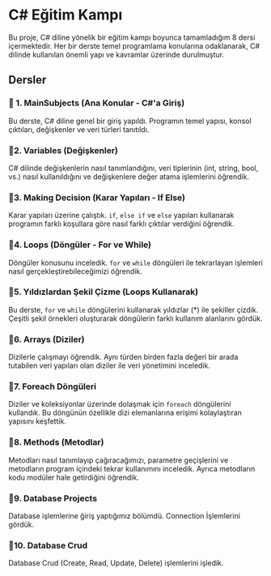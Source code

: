 # C# Eğitim Kampı

Bu proje, C# diline yönelik bir eğitim kampı boyunca tamamladığım 8 dersi içermektedir. Her bir derste temel programlama konularına odaklanarak, C# dilinde kullanılan önemli yapı ve kavramlar üzerinde durulmuştur.

## Dersler

### 📍 1. MainSubjects (Ana Konular - C#'a Giriş)
Bu derste, C# diline genel bir giriş yapıldı. Programın temel yapısı, konsol çıktıları, değişkenler ve veri türleri tanıtıldı.

### 📍2. Variables (Değişkenler)
C# dilinde değişkenlerin nasıl tanımlandığını, veri tiplerinin (int, string, bool, vs.) nasıl kullanıldığını ve değişkenlere değer atama işlemlerini öğrendik.

### 📍3. Making Decision (Karar Yapıları - If Else)
Karar yapıları üzerine çalıştık. `if`, `else if` ve `else` yapıları kullanarak programın farklı koşullara göre nasıl farklı çıktılar verdiğini öğrendik.

### 📍4. Loops (Döngüler - For ve While)
Döngüler konusunu inceledik. `for` ve `while` döngüleri ile tekrarlayan işlemleri nasıl gerçekleştirebileceğimizi öğrendik.

### 📍5. Yıldızlardan Şekil Çizme (Loops Kullanarak)
Bu derste, `for` ve `while` döngülerini kullanarak yıldızlar (*) ile şekiller çizdik. Çeşitli şekil örnekleri oluşturarak döngülerin farklı kullanım alanlarını gördük.

### 📍6. Arrays (Diziler)
Dizilerle çalışmayı öğrendik. Aynı türden birden fazla değeri bir arada tutabilen veri yapıları olan diziler ile veri yönetimini inceledik.

### 📍7. Foreach Döngüleri
Diziler ve koleksiyonlar üzerinde dolaşmak için `foreach` döngülerini kullandık. Bu döngünün özellikle dizi elemanlarına erişimi kolaylaştıran yapısını keşfettik.

### 📍8. Methods (Metodlar)
Metodları nasıl tanımlayıp çağıracağımızı, parametre geçişlerini ve metodların program içindeki tekrar kullanımını inceledik. Ayrıca metodların kodu modüler hale getirdiğini öğrendik.

### 📍9. Database Projects
Database işlemlerine ğiriş yaptığımız bölümdü. Connection İşlemlerini gördük.

### 📍10. Database Crud
Database Crud (Create, Read, Update, Delete) işlemlerini işledik.


